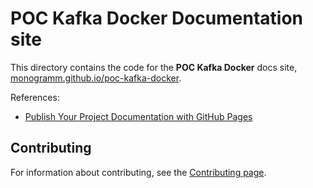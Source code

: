 # **POC Kafka Docker** Documentation site

This directory contains the code for the **POC Kafka Docker** docs site, [monogramm.github.io/poc-kafka-docker](https://monogramm.github.io/poc-kafka-docker).

References:
* [Publish Your Project Documentation with GitHub Pages](https://github.blog/2016-08-22-publish-your-project-documentation-with-github-pages/)

## Contributing

For information about contributing, see the [Contributing page](https://github.com/Monogramm/poc-kafka-docker/blob/master/CONTRIBUTING.md).
